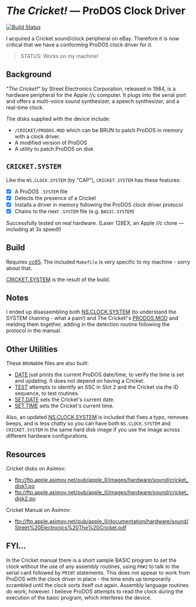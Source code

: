 # _The Cricket!_ &mdash; ProDOS Clock Driver 

[![Build Status](https://travis-ci.org/inexorabletash/cricket.svg?branch=master)](https://travis-ci.org/inexorabletash/cricket)

I acquired a Cricket sound/clock peripheral on eBay. Therefore it is now critical that we have a conforming ProDOS clock driver for it.

> STATUS: Works on my machine!

## Background

_"The Cricket!"_ by Street Electronics Corporation, released in 1984, is a hardware peripheral for the Apple //c computer. It plugs into the serial port and offers a multi-voice sound synthesizer, a speech synthesizer, and a real-time clock.

The disks supplied with the device include:
* `/CRICKET/PRODOS.MOD` which can be BRUN to patch ProDOS in memory with a clock driver.
* A modified version of ProDOS
* A utility to patch ProDOS on disk

## `CRICKET.SYSTEM`

Like the `NS.CLOCK.SYSTEM` (by "CAP"), `CRICKET.SYSTEM` has these features:

* [x] A ProDOS `.SYSTEM` file
* [x] Detects the presence of a Cricket
* [x] Installs a driver in memory following the ProDOS clock driver protocol
* [x] Chains to the next `.SYSTEM` file (e.g. `BASIC.SYSTEM`)

Successfully tested on real hardware. (Laser 128EX, an Apple //c clone &mdash; including at 3x speed!)

## Build

Requires [cc65](https://github.com/cc65/cc65). The included `Makefile` is very specific to my machine - sorry about that.

[CRICKET.SYSTEM](cricket.system.s) is the result of the build.

## Notes

I ended up disassembling both [NS.CLOCK.SYSTEM](ns.clock.system.s) (to understand the SYSTEM chaining - what a pain!) and The Cricket!'s [PRODOS.MOD](prodos.mod.s) and melding them together, adding in the detection routine following the protocol in the manual.

## Other Utilities

These `BRUN`able files are also built:
* [DATE](date.s) just prints the current ProDOS date/time, to verify the time is set and updating. It does not depend on having a Cricket.
* [TEST](test.s) attempts to identify an SSC in Slot 2 and the Cricket via the ID sequence, to test routines.
* [SET.DATE](set.date.s) sets the Cricket's current date.
* [SET.TIME](set.time.s) sets the Cricket's current time.

Also, an updated [NS.CLOCK.SYSTEM](ns.clock.system.s) is included that fixes a typo, removes beeps, and is less chatty so you can have both `NS.CLOCK.SYSTEM` and `CRICKET.SYSTEM` in the same hard disk image if you use the image across different hardware configurations.

## Resources

Cricket disks on Asimov: 
* ftp://ftp.apple.asimov.net/pub/apple_II/images/hardware/sound/cricket_disk1.po 
* ftp://ftp.apple.asimov.net/pub/apple_II/images/hardware/sound/cricket_disk2.po

Cricket Manual on Asimov:
* ftp://ftp.apple.asimov.net/pub/apple_II/documentation/hardware/sound/Street%20Electronics%20The%20Cricket.pdf

## FYI...

In the Cricket manual there is a short sample BASIC program to set the clock without the use of any assembly routines, using `PR#2` to talk to the serial card followed by `PRINT` statements. This does not appear to work from ProDOS with the clock driver in place - the time ends up temporarily scrambled until the clock sorts itself out again. Assembly language routines do work, however. I believe ProDOS attempts to read the clock during the execution of the basic program, which interferes the device.
